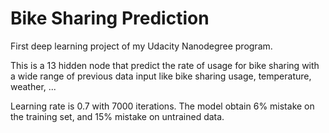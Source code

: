 # Bike Sharing Prediction

First deep learning project of my Udacity Nanodegree program.

This is a 13 hidden node that predict the rate of usage for bike sharing with a wide range of previous data input like bike sharing usage, temperature, weather, ...

Learning rate is 0.7 with 7000 iterations. The model obtain 6% mistake on the training set, and 15% mistake on untrained data.
